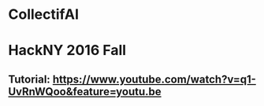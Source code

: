# CollectifAI
# HackNY 2016 Fall

## Tutorial: https://www.youtube.com/watch?v=q1-UvRnWQoo&feature=youtu.be
